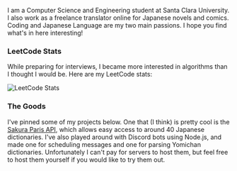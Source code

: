 I am a Computer Science and Engineering student at Santa Clara University.
I also work as a freelance translator online for Japanese novels and comics.
Coding and Japanese Language are my two main passions. 
I hope you find what's in here interesting!

### LeetCode Stats

While preparing for interviews, I became more interested in algorithms than I thought I would be. Here are my LeetCode stats:

![LeetCode Stats](https://leetcard.jacoblin.cool/mugichoco?theme=nord&font=Thasadith)

### The Goods
I've pinned some of my projects below. One that (I think) is pretty cool is the [Sakura Paris API](https://github.com/shur1m/sakuraParisPythonAPI), which allows easy access to around 40 Japanese dictionaries. I've also played around with Discord bots using Node.js, and made one for scheduling messages and one for parsing Yomichan dictionaries. Unfortunately I can't pay for servers to host them, but feel free to host them yourself if you would like to try them out.
